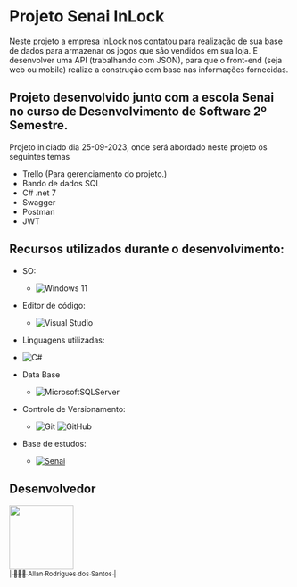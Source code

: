 # Projeto Senai InLock

Neste projeto a empresa InLock nos contatou para realização de sua base de dados para armazenar os jogos que são vendidos em sua loja. E desenvolver uma API 
(trabalhando com JSON), para que o front-end (seja web ou mobile) realize a construção com base nas informações fornecidas.

## Projeto desenvolvido junto com a escola Senai no curso de Desenvolvimento de Software 2º Semestre. 

Projeto iniciado dia 25-09-2023, onde será abordado neste projeto os seguintes temas 

-	Trello (Para gerenciamento do projeto.)
-	Bando de dados SQL
-	C# .net 7
-	Swagger
-	Postman
-	JWT

## Recursos utilizados durante o desenvolvimento: 

-	SO: 

	-	![Windows 11](https://img.shields.io/badge/Windows%2011-%230079d5.svg?style=for-the-badge&logo=Windows%2011&logoColor=white) 


-	Editor de código: 

	-	![Visual Studio](https://img.shields.io/badge/Visual%20Studio-5C2D91.svg?style=for-the-badge&logo=visual-studio&logoColor=white)


-	Linguagens utilizadas:
  -	![C#](https://img.shields.io/badge/c%23-%23239120.svg?style=for-the-badge&logo=c-sharp&logoColor=white)
    
- Data Base
  
  -  ![MicrosoftSQLServer](https://img.shields.io/badge/Microsoft%20SQL%20Server-CC2927?style=for-the-badge&logo=microsoft%20sql%20server&logoColor=white)

-	Controle de Versionamento: 

	-	![Git](https://img.shields.io/badge/git-%23F05033.svg?style=for-the-badge&logo=git&logoColor=white)	![GitHub](https://img.shields.io/badge/github-%23121011.svg?style=for-the-badge&logo=github&logoColor=white) 

  

-	Base de estudos: 

	-	[![Senai]( https://img.shields.io/badge/Senai-Infromatica-red)](https://informatica.sp.senai.br/)	
<!--  

## Baixar uma cópia dos arquivos: 

  

-	Instalar o Git na máquina com GitBash de preferência: 

	-	https://git-scm.com/downloads 

  

-	Agora será necessário efetuar um clone do repositório através dos seguintes passos. 

	-	Ir até a pasta ou local desejável para efetuar o download do repositório > clicar com o botão esquerdo do mouse > selecionar o terminal de sua preferência (Recomendado: Git Bash) e executar o código abaixo. 

--> 

  

## Desenvolvedor 

[<img src="https://avatars.githubusercontent.com/u/22855740?s=400&u=18f7e6c6ceab8750ca660ee88fa05cf8d622b025&v=4" width=115><br><sub>| 🙋🏼‍♂️ Allan Rodrigues dos Santos |</sub>](https://github.com/AllanR1991) 
